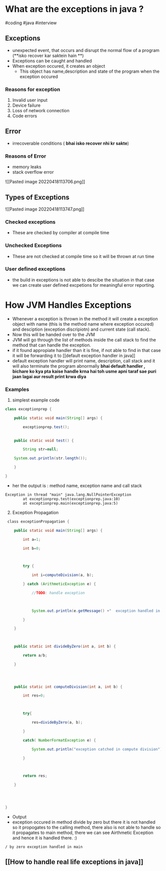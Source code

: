 # What are the exceptions in java ?
#coding 
#java 
#interview 



## Exceptions
- unexpected event, that occurs and disrupt the normal flow of a program (**isko recover kar saktein hain **)
- Exceptions can be caught and handled
- When exception occured, it creates an object 
	- This object has name,description and state of the program when the exception occured


### Reasons for exception
1. Invalid user input
2. Device failure
3. Loss of network connection
4. Code errors


## Error
- irrecoverable conditions ( **bhai isko recover nhi kr sakte**)

### Reasons of Error
- memory leaks
- stack overflow error 


![[Pasted image 20220418113706.png]]


## Types of Exceptions 

![[Pasted image 20220418113747.png]]


### Checked exceptions
- These are checked by compiler at compile time

### Unchecked Exceptions
- These are not checked at compile time so it will be thrown at run time


### User defined exceptions
- the build in exceptions is not able to descibe the situation in that case we can create user defined excpetions for meaningful error reporting.




# How JVM Handles Exceptions
- Whenever a exception is thrown in the method it will create  a exception object with name (this is the method name where exception occured) and desciption (exception discripiotn) and current state (call stack).
- Now this will be handed over to  the JVM
- JVM will go through the list of methods inside the call stack to find the method that can handle the exception.
- if it found appropiate handler than it is fine, if not able to find in that case it will be forwarding it to   [[default exception handler in java]]
- default exception handler will print name, description, call stack and it will also terminate the program abnormally **bhai default handler , bichare ko kya pta kaise handle krna hai toh usme apni taraf sae puri jaan lagai aur result print krwa diya**



### Examples

1.  simplest example
code

```java
class exceptionprep {

    public static void main(String[] args) {

        exceptionprep.test();

   
    public static void test() {

        String str=null;

    System.out.println(str.length());

    }

}
```

-  her the output is : method name, exception name and call stack 
```
Exception in thread "main" java.lang.NullPointerException
        at exceptionprep.test(exceptionprep.java:10)
        at exceptionprep.main(exceptionprep.java:5)
```


2. Exception Propagation

```java
 class exceptionPropagation {

    public static void main(String[] args) {

        int a=1;

        int b=0;

  

        try {

            int i=computeDivision(a, b);

        } catch (ArithmeticException e) {

            //TODO: handle exception

  

            System.out.println(e.getMessage() +"  exception handled in main");

        }

    }

  

    public static int divideByZero(int a, int b) {

        return a/b;

    }

  
  

    public static int computeDivision(int a, int b) {

        int res=0;

  

        try{

            res=divideByZero(a, b);

        }

        catch( NumberFormatException e) {

            System.out.println("exception catched in compute division");

        }

  

        return res;

    }

  
  

}
```


- Output 
- exception occured in method divide by zero but there it is not handled so it propogates to the calling method, there also is not able to handle so it propagates to main method, there we can see Airthmetic Exception and hence it is handled there. :) 
```
/ by zero exception handled in main
```


## [[How to handle real life exceptions in java]]